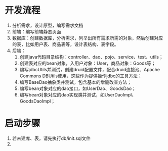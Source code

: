 # 开发流程
1. 分析需求，设计原型，编写需求文档
2. 前端：编写前端静态页面
3. 数据库：创建数据库，分析需求，列举出所有需求所需的对象，然后创建对应的表，比如用户表、商品表等，设计表结构、表字段。
4. 后端：
   1. 创建java代码目录结构：controller、dao、pojo、service、test、utils；
   2. 创建表对应的bean对象，入用户对象：User，商品对象：Goods等；
   3. 编写jdbcUtils并测试，创建druid配置文件，配合druid连接池、Apache Commons DBUtils使用，这些作为提供操作jdbc的工具方法；
   4. 编写BaseDao抽象类并测试，包含基本的增删改查方法；
   5. 编写bean对象对应的dao接口，如UserDao、GoodsDao；
   6. 编写bean对象对应的dao实现类并测试，如UserDaoImpl、GoodsDaoImpl；




# 启动步骤

1. 若未建库、表，请先执行db/init.sql文件
2. 


